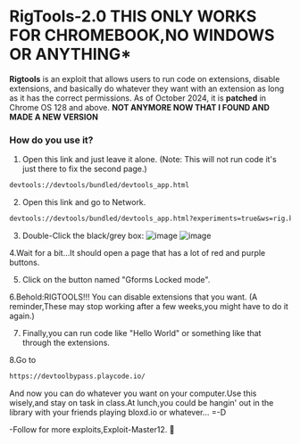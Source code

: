 # RigTools-2.0  **THIS ONLY WORKS FOR CHROMEBOOK,NO WINDOWS OR ANYTHING***
**Rigtools** is an exploit that allows users to run code on extensions, disable extensions, and basically do whatever they want with an extension as long as it has the correct permissions. As of October 2024, it is **patched** in Chrome OS 128 and above. **NOT ANYMORE NOW THAT I FOUND AND MADE A NEW VERSION**

### How do you use it?

1. Open this link and just leave it alone. (Note: This will not run code it's just there to fix the second page.)
```md
devtools://devtools/bundled/devtools_app.html
```
2. Open this link and go to Network.

```md
devtools://devtools/bundled/devtools_app.html?experiments=true&ws=rig.kxtz.dev/
```
3. Double-Click the black/grey box:
![image](https://github.com/user-attachments/assets/08996bac-ebc1-4526-973d-ea766731cc9e)
![image](https://github.com/user-attachments/assets/f9ae4b07-d3f3-4318-9d63-404b9142e4f0)

4.Wait for a bit...It should open a page that has a lot of red and purple buttons.

5. Click on the button named "Gforms Locked mode".

6.Behold:RIGTOOLS!!! You can disable extensions that you want. (A reminder,These may stop working after a few weeks,you might have to do it again.)

7. Finally,you can run code like "Hello World" or something like that through the extensions.

8.Go to 
```md
https://devtoolbypass.playcode.io/
```
And now you can do whatever you want on your computer.Use this wisely,and stay on task in class.At lunch,you could be hangin' out in the library with your friends playing bloxd.io or whatever... =-D

-Follow for more exploits,Exploit-Master12. 🙂

